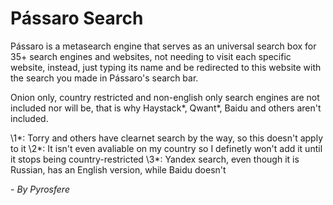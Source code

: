 # Pássaro Search
Pássaro is a metasearch engine that serves as an universal search box for 35+ search engines and websites, not needing to visit each specific website, instead, just typing its name and be redirected to this website with the search you made in Pássaro's search bar.

Onion only, country restricted and non-english only search engines are not included nor will be, that is why Haystack*, Qwant*, Baidu and others aren't included.

\1\*: Torry and others have clearnet search by the way, so this doesn't apply to it
\2\*: It isn't even avaliable on my country so I definetly won't add it until it stops being country-restricted
\3\*: Yandex search, even though it is Russian, has an English version, while Baidu doesn't

\- _By Pyrosfere_
